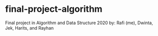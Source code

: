 # final-project-algorithm
Final project in Algorithm and Data Structure 2020 by: Rafi (me), Dwinta, Jek, Harits, and Rayhan
